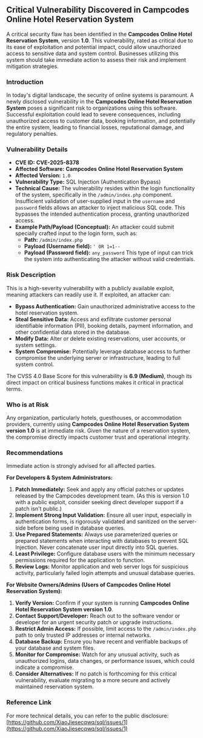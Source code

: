 ## Critical Vulnerability Discovered in Campcodes Online Hotel Reservation System

A critical security flaw has been identified in the **Campcodes Online Hotel Reservation System**, version **1.0**. This vulnerability, rated as critical due to its ease of exploitation and potential impact, could allow unauthorized access to sensitive data and system control. Businesses utilizing this system should take immediate action to assess their risk and implement mitigation strategies.

### Introduction

In today's digital landscape, the security of online systems is paramount. A newly disclosed vulnerability in the **Campcodes Online Hotel Reservation System** poses a significant risk to organizations using this software. Successful exploitation could lead to severe consequences, including unauthorized access to customer data, booking information, and potentially the entire system, leading to financial losses, reputational damage, and regulatory penalties.

### Vulnerability Details

*   **CVE ID:** **CVE-2025-8378**
*   **Affected Software:** **Campcodes Online Hotel Reservation System**
*   **Affected Version:** `1.0`
*   **Vulnerability Type:** SQL Injection (Authentication Bypass)
*   **Technical Cause:** The vulnerability resides within the login functionality of the system, specifically in the `/admin/index.php` component. Insufficient validation of user-supplied input in the `username` and `password` fields allows an attacker to inject malicious SQL code. This bypasses the intended authentication process, granting unauthorized access.
*   **Example Path/Payload (Conceptual):**
    An attacker could submit specially crafted input to the login form, such as:
    *   **Path:** `/admin/index.php`
    *   **Payload (Username field):** `' OR 1=1--`
    *   **Payload (Password field):** `any_password`
    This type of input can trick the system into authenticating the attacker without valid credentials.

### Risk Description

This is a high-severity vulnerability with a publicly available exploit, meaning attackers can readily use it. If exploited, an attacker can:

*   **Bypass Authentication:** Gain unauthorized administrative access to the hotel reservation system.
*   **Steal Sensitive Data:** Access and exfiltrate customer personal identifiable information (PII), booking details, payment information, and other confidential data stored in the database.
*   **Modify Data:** Alter or delete existing reservations, user accounts, or system settings.
*   **System Compromise:** Potentially leverage database access to further compromise the underlying server or infrastructure, leading to full system control.

The CVSS 4.0 Base Score for this vulnerability is **6.9 (Medium)**, though its direct impact on critical business functions makes it critical in practical terms.

### Who is at Risk

Any organization, particularly hotels, guesthouses, or accommodation providers, currently using **Campcodes Online Hotel Reservation System version 1.0** is at immediate risk. Given the nature of a reservation system, the compromise directly impacts customer trust and operational integrity.

### Recommendations

Immediate action is strongly advised for all affected parties.

**For Developers & System Administrators:**

1.  **Patch Immediately:** Seek and apply any official patches or updates released by the Campcodes development team. (As this is version 1.0 with a public exploit, consider seeking direct developer support if a patch isn't public.)
2.  **Implement Strong Input Validation:** Ensure all user input, especially in authentication forms, is rigorously validated and sanitized on the server-side before being used in database queries.
3.  **Use Prepared Statements:** Always use parameterized queries or prepared statements when interacting with databases to prevent SQL Injection. Never concatenate user input directly into SQL queries.
4.  **Least Privilege:** Configure database users with the minimum necessary permissions required for the application to function.
5.  **Review Logs:** Monitor application and web server logs for suspicious activity, particularly failed login attempts and unusual database queries.

**For Website Owners/Admins (Users of Campcodes Online Hotel Reservation System):**

1.  **Verify Version:** Confirm if your system is running **Campcodes Online Hotel Reservation System version 1.0**.
2.  **Contact Support/Developer:** Reach out to the software vendor or developer for an urgent security patch or upgrade instructions.
3.  **Restrict Admin Access:** If possible, limit access to the `/admin/index.php` path to only trusted IP addresses or internal networks.
4.  **Database Backup:** Ensure you have recent and verifiable backups of your database and system files.
5.  **Monitor for Compromise:** Watch for any unusual activity, such as unauthorized logins, data changes, or performance issues, which could indicate a compromise.
6.  **Consider Alternatives:** If no patch is forthcoming for this critical vulnerability, evaluate migrating to a more secure and actively maintained reservation system.

### Reference Link

For more technical details, you can refer to the public disclosure:
[https://github.com/XiaoJiesecqwq/sql/issues/1](https://github.com/XiaoJiesecqwq/sql/issues/1)